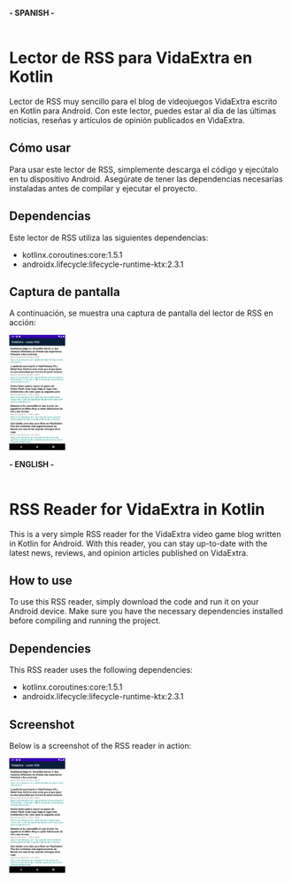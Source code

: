 <b>- SPANISH -</b><br><br>

# Lector de RSS para VidaExtra en Kotlin

Lector de RSS muy sencillo para el blog de videojuegos VidaExtra escrito en Kotlin para Android. Con este lector, puedes estar al día de las últimas noticias, reseñas y artículos de opinión publicados en VidaExtra.

## Cómo usar

Para usar este lector de RSS, simplemente descarga el código y ejecútalo en tu dispositivo Android. Asegúrate de tener las dependencias necesarias instaladas antes de compilar y ejecutar el proyecto.

## Dependencias

Este lector de RSS utiliza las siguientes dependencias:

- kotlinx.coroutines:core:1.5.1
- androidx.lifecycle:lifecycle-runtime-ktx:2.3.1

## Captura de pantalla

A continuación, se muestra una captura de pantalla del lector de RSS en acción:

<img src="Screenshot_20230404_030926.png" width="20%" alt="Captura de pantalla">

<b>- ENGLISH -</b><br><br>

# RSS Reader for VidaExtra in Kotlin

This is a very simple RSS reader for the VidaExtra video game blog written in Kotlin for Android. With this reader, you can stay up-to-date with the latest news, reviews, and opinion articles published on VidaExtra.

## How to use

To use this RSS reader, simply download the code and run it on your Android device. Make sure you have the necessary dependencies installed before compiling and running the project.

## Dependencies

This RSS reader uses the following dependencies:

- kotlinx.coroutines:core:1.5.1
- androidx.lifecycle:lifecycle-runtime-ktx:2.3.1

## Screenshot

Below is a screenshot of the RSS reader in action:

<img src="Screenshot_20230404_030926.png" width="20%" alt="Screenshot">
